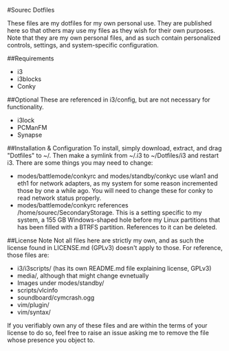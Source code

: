#Sourec Dotfiles

These files are my dotfiles for my own personal use. They are published here
so that others may use my files as they wish for their own purposes. Note that
they are my own personal files, and as such contain personalized controls,
settings, and system-specific configuration.

##Requirements
* i3
* i3blocks
* Conky

##Optional
These are referenced in i3/config, but are not necessary for functionality.
* i3lock
* PCManFM
* Synapse

##Installation & Configuration
To install, simply download, extract, and drag "Dotfiles" to ~/. Then make a 
symlink from ~/.i3 to ~/Dotfiles/i3 and restart i3. There are some things
you may need to change:

* modes/battlemode/conkyrc and modes/standby/conkyc use wlan1 and eth1 for
  network adapters, as my system for some reason incremented those by one
  a while ago. You will need to change these for conky to read network status
  properly.
* modes/battlemode/conkyrc references /home/sourec/SecondaryStorage. This is
  a setting specific to my system, a 155 GB Windows-shaped hole before my 
  Linux partitions that has been filled with a BTRFS partition. References
  to it can be deleted. 

##License Note
Not all files here are strictly my own, and as such the license found in LICENSE.md (GPLv3) doesn't apply to those. For reference, those files are:

* i3/i3scripts/ (has its own README.md file explaining license, GPLv3)
* media/, although that might change evnetually
* Images under modes/standby/
* scripts/vlcinfo
* soundboard/cymcrash.ogg
* vim/plugin/
* vim/syntax/

If you verifiably own any of these files and are within the terms of your license to do so, feel free to raise an issue asking me to remove the file whose presence you object to.
